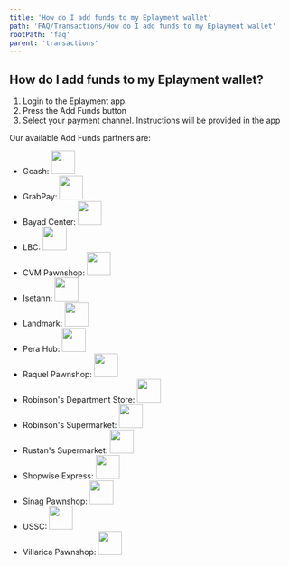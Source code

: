 ```yaml
---
title: 'How do I add funds to my Eplayment wallet'
path: 'FAQ/Transactions/How do I add funds to my Eplayment wallet'
rootPath: 'faq'
parent: 'transactions'
---
```


## How do I add funds to my Eplayment wallet?

1.  Login to the Eplayment app.
2.  Press the Add Funds button
3.  Select your payment channel. Instructions will be provided in the app

Our available Add Funds partners are:

- Gcash: <img src='/icons/gcash.webp' width='42' height='42'/>
- GrabPay: <img src='/icons/grabpay.webp' width='42' height='42'/>
- Bayad Center: <img src='/icons/bayad_center.webp' width='42' height='42'/>
- LBC: <img src='/icons/lbc.webp' width='42' height='42'/>
- CVM Pawnshop: <img src='/icons/cvm.webp' width='42' height='42'/>
- Isetann: <img src='/icons/isetann.svg' width='42' height='42'/>
- Landmark: <img src='/icons/Landmark.webp' width='42' height='42'/>
- Pera Hub: <img src='/icons/pera_hub.webp' width='42' height='42'/>
- Raquel Pawnshop: <img src='/icons/raquel.webp' width='42' height='42'/>
- Robinson's Department Store: <img src='/icons/robinson_dep.webp' width='42' height='42'/>
- Robinson's Supermarket: <img src='/icons/robinson_sup.webp' width='42' height='42'/>
- Rustan's Supermarket: <img src='/icons/marketplace.webp' width='42' height='42'/>
- Shopwise Express: <img src='/icons/shopwise.webp' width='42' height='42'/>
- Sinag Pawnshop: <img src='/icons/sinag.webp' width='42' height='42'/>
- USSC: <img src='/icons/ussc.webp' width='42' height='42'/>
- Villarica Pawnshop: <img src='/icons/villarica.webp' width='42' height='42'/>

